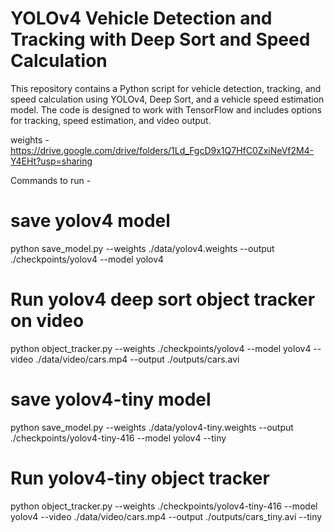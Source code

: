 # YOLOv4 Vehicle Detection and Tracking with Deep Sort and Speed Calculation
This repository contains a Python script for vehicle detection, tracking, and speed calculation using YOLOv4, Deep Sort, and a vehicle speed estimation model. The code is designed to work with TensorFlow and includes options for tracking, speed estimation, and video output.

weights - https://drive.google.com/drive/folders/1Ld_FgcD9x1Q7HfC0ZxiNeVf2M4-Y4EHt?usp=sharing

Commands to run - 
# save yolov4 model
python save_model.py --weights ./data/yolov4.weights --output ./checkpoints/yolov4 --model yolov4
# Run yolov4 deep sort object tracker on video
python object_tracker.py --weights ./checkpoints/yolov4 --model yolov4 --video ./data/video/cars.mp4 --output ./outputs/cars.avi

# save yolov4-tiny model
python save_model.py --weights ./data/yolov4-tiny.weights --output ./checkpoints/yolov4-tiny-416 --model yolov4 --tiny
# Run yolov4-tiny object tracker
python object_tracker.py --weights ./checkpoints/yolov4-tiny-416 --model yolov4 --video ./data/video/cars.mp4 --output ./outputs/cars_tiny.avi --tiny